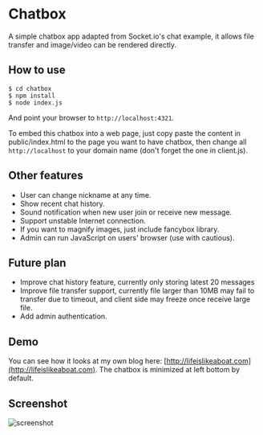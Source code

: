 
# Chatbox

A simple chatbox app adapted from Socket.io's chat example, it allows file transfer and image/video can be rendered directly. 


## How to use

```
$ cd chatbox
$ npm install
$ node index.js
```

And point your browser to `http://localhost:4321`.

To embed this chatbox into a web page, just copy paste the content in public/index.html to the page you want to have chatbox, then change all `http://localhost` to your domain name (don't forget the one in client.js). 

## Other features

* User can change nickname at any time.
* Show recent chat history.
* Sound notification when new user join or receive new message.
* Support unstable Internet connection.
* If you want to magnify images, just include fancybox library.
* Admin can run JavaScript on users' browser (use with cautious).

## Future plan

* Improve chat history feature, currently only storing latest 20 messages
* Improve file transfer support, currently file larger than 10MB may fail to transfer due to timeout, and client side may freeze once receive large file.
* Add admin authentication.

## Demo

You can see how it looks at my own blog here: [http://lifeislikeaboat.com](http://lifeislikeaboat.com). The chatbox is minimized at left bottom by default.

## Screenshot

![screenshot](/Screenshot.png?raw=true "Screenshot")



